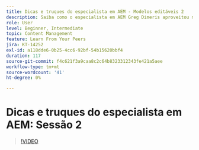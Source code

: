 ```yaml
---
title: Dicas e truques do especialista em AEM - Modelos editáveis 2
description: Saiba como o especialista em AEM Greg Dimeris aproveitou modelos editáveis no AEM Sites. Analise essas dicas rápidas e experimente-as em sua instância hoje mesmo.
role: User
level: Beginner, Intermediate
topic: Content Management
feature: Learn From Your Peers
jira: KT-14252
exl-id: a118dde6-0b25-4cc6-92bf-54b15620bbf4
duration: 117
source-git-commit: f4c621f3a9caa8c2c64b8323312343fe421a5aee
workflow-type: tm+mt
source-wordcount: '41'
ht-degree: 0%

---
```


# Dicas e truques do especialista em AEM: Sessão 2

>[!VIDEO](https://video.tv.adobe.com/v/3409427?quality=12&learn=on)
